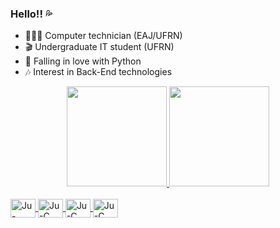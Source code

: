 ### Hello!! 💦
- 👩🏾‍🎓 Computer technician (EAJ/UFRN)
- 🎬 Undergraduate IT student (UFRN)
- 🌱 Falling in love with Python
- 🎶 Interest in Back-End technologies 

<div align="center">
  <a href="https://github.com/julianasantiago100">
  <img height="160em" src="https://github-readme-stats.vercel.app/api?username=julianasantiago100&show_icons=true&theme=dracula&include_all_commits=true&count_private=true"/>
  <img height="160em" src="https://github-readme-stats.vercel.app/api/top-langs/?username=julianasantiago100&layout=compact&langs_count=7&theme=dracula"/>
</div>
  
  <div style="display: inline_block"><br>
  <img align="center" alt="Ju-Java" height="30" width="40" src="https://cdn.jsdelivr.net/gh/devicons/devicon/icons/java/java-original.svg">
  <img align="center" alt="Ju-C" height="30" width="40" src="https://cdn.jsdelivr.net/gh/devicons/devicon/icons/c/c-original.svg">
  <img align="center" alt="Ju-C" height="30" width="40" src="https://cdn.jsdelivr.net/gh/devicons/devicon/icons/python/python-original.svg">
  <img align="center" alt="Ju-C" height="30" width="40" src="https://cdn.jsdelivr.net/gh/devicons/devicon/icons/cplusplus/cplusplus-original.svg">
  </div>
  
 ##
